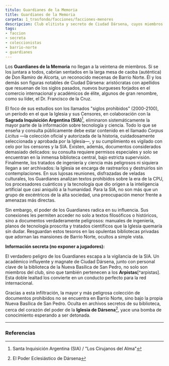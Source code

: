 ```yaml
---
titulo: Guardianes de la Memoria
title: Guardianes de la Memoria
carpeta: 1_trasfondo/facciones/facciones-menores
descripcion: Club elitista y secreto de Ciudad Dársena, cuyos miembros -aristócratas y académicos en su mayoría- coleccionan y resguardan conocimiento prohibido, sin medir las consecuencias.
tags:
- faccion
- secreta
- coleccionistas
- barrio-norte
- guardianes
---
```


Los **Guardianes de la Memoria** no llegan a la veintena de miembros. Si se los juntara a todos, cabrían sentados en la larga mesa de caoba (auténtica) de Don Ramiro de Alcorta, un reconocido mecenas de Barrio Norte. Él y los demás son figuras notables de Ciudad Dársena: aristócratas con apellidos que resuenan de los siglos pasados, nuevos burgueses forjados en el comercio internacional y académicos de élite, algunos de gran renombre, como su líder, el Dr. Francisco de la Cruz.

El foco de sus estudios son los llamados "siglos prohibidos" (2000-2100), un período en el que la Iglesia y sus Censores, en colaboración con la **Sagrada Inquisición Argentina (SIA)**[^sia], eliminaron sistemáticamente la mayor parte de la información sobre tecnología y ciencia. Todo lo que se enseña y consulta públicamente debe estar contenido en el llamado *Corpus Licitus* —la colección oficial y autorizada de la historia, cuidadosamente seleccionada y aprobada por la Iglesia—, y su cumplimiento es vigilado con celo por los censores y la SIA. Existen, además, documentos considerados demasiado delicados: su consulta requiere permisos especiales y solo se encuentran en la inmensa biblioteca central, bajo estricta supervisión. Finalmente, los tratados de ingeniería y ciencia más peligrosos ni siquiera llegan a ser archivados: la Iglesia se encarga de rastrearlos y destruirlos sin contemplaciones. En sus lujosas reuniones, disfrazadas de veladas culturales, los Guardianes analizan textos prohibidos sobre la era de la CPU, los procesadores cuánticos y la tecnología que dio origen a la inteligencia artificial que casi aniquiló a la humanidad. Para la SIA, no son más que un grupo de excéntricos de la alta sociedad, una preocupación menor frente a amenazas más directas.

Sin embargo, el poder de los Guardianes radica en su influencia. Sus conexiones les permiten acceder no solo a textos filosóficos o históricos, sino a documentos verdaderamente peligrosos: manuales de ingeniería, planos de tecnología proscrita y tratados científicos que la Iglesia quemaría sin dudar. Resguardan estos tesoros en las opulentas bibliotecas privadas que adornan las mansiones de Barrio Norte, ocultos a simple vista.

**Información secreta (no exponer a jugadores):**

El verdadero peligro de los Guardianes escapa a la vigilancia de la SIA. Un académico influyente y magnate de Ciudad Dársena, junto con personal clave de la biblioteca de la Nueva Basílica de San Pedro, no solo son miembros del club, sino que también pertenecen a los **Arpistas**[^arpistas]. Esta doble lealtad los convierte en un conducto perfecto para la red internacional.

Gracias a esta infiltración, la mayor y más peligrosa colección de documentos prohibidos no se encuentra en Barrio Norte, sino bajo la propia Nueva Basílica de San Pedro. Oculta en archivos secretos de su biblioteca, cerca del corazón del poder de la **Iglesia de Dársena**[^iglesia], yace una bomba de conocimiento esperando a ser detonada.

---

### Referencias

[^sia]: Santa Inquisición Argentina (SIA) / "Los Cirujanos del Alma"
[^iglesia]: El Poder Eclesiástico de Dársena
